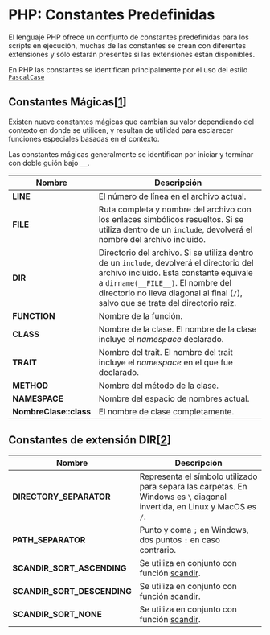 PHP: Constantes Predefinidas
=======================================

El lenguaje PHP ofrece un confjunto de constantes predefinidas para los scripts
en ejecución, muchas de las constantes se crean con diferentes extensiones y
sólo estarán presentes si las extensiones están disponibles.

En PHP las constantes se identifican principalmente por el uso del estilo
[`PascalCase`](../../Glosarios/ProgrammingStyle.md#pascalcase)

Constantes Mágicas[[1]]
---------------------------------------

Existen nueve constantes mágicas que cambian su valor dependiendo del contexto
en donde se utilicen, y resultan de utilidad para esclarecer funciones
especiales basadas en el contexto.

Las constantes mágicas generalmente se identifican por iniciar y terminar con
doble guión bajo `__`.

| **Nombre**              | **Descripción**
| ----------------------- | ---
| **__LINE__**            | El número de línea en el archivo actual.
| **__FILE__**            | Ruta completa y nombre del archivo con los enlaces simbólicos resueltos. Si se utiliza dentro de un `include`, devolverá el nombre del archivo incluido.
| **__DIR__**             | Directorio del archivo. Si se utiliza dentro de un `include`, devolverá el directorio del archivo incluido. Esta constante equivale a `dirname(__FILE__)`. El nombre del directorio no lleva diagonal al final (`/`), salvo que se trate del directorio raiz.
| **__FUNCTION__**        | Nombre de la función.
| **__CLASS__**           | Nombre de la clase. El nombre de la clase incluye el *namespace* declarado.
| **__TRAIT__**           | Nombre del trait. El nombre del trait incluye el *namespace* en el que fue declarado.
| **__METHOD__**          | Nombre del método de la clase.
| **__NAMESPACE__**       | Nombre del espacio de nombres actual.
| **NombreClase::class**  | El nombre de clase completamente.

Constantes de extensión DIR[[2]]
---------------------------------------

| **Nombre** | **Descripción**
| ---------- | ----------------
| **DIRECTORY_SEPARATOR** | Representa el símbolo utilizado para separa las carpetas. En Windows es `\` diagonal invertida, en Linux y MacOS es `/`.
| **PATH_SEPARATOR** | Punto y coma `;` en Windows, dos puntos `:` en caso contrario.
| **SCANDIR_SORT_ASCENDING** | Se utiliza en conjunto con función [scandir][3].
| **SCANDIR_SORT_DESCENDING** | Se utiliza en conjunto con función [scandir][3].
| **SCANDIR_SORT_NONE** | Se utiliza en conjunto con función [scandir][3].

[1]: https://www.php.net/manual/es/language.constants.predefined.php
[2]: https://www.php.net/manual/es/dir.constants.php
[3]: https://www.php.net/manual/es/function.scandir.php